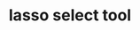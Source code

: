 ---
title: 'lasso select tool'
redirect_to:
  - 'https://discuss.pencil2d.org/t/lasso-select-tool/870'
---